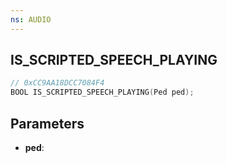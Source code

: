 ```yaml
---
ns: AUDIO
---
```

## IS_SCRIPTED_SPEECH_PLAYING

```c
// 0xCC9AA18DCC7084F4
BOOL IS_SCRIPTED_SPEECH_PLAYING(Ped ped);
```

## Parameters
* **ped**:
